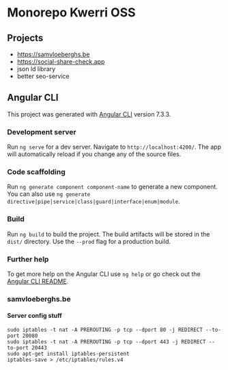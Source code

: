 # Monorepo Kwerri OSS

## Projects

- https://samvloeberghs.be
- https://social-share-check.app
- json ld library
- better seo-service

## Angular CLI

This project was generated with [Angular CLI](https://github.com/angular/angular-cli) version 7.3.3.

### Development server

Run `ng serve` for a dev server. Navigate to `http://localhost:4200/`. The app will automatically reload if you change any of the source files.

### Code scaffolding

Run `ng generate component component-name` to generate a new component. You can also use `ng generate directive|pipe|service|class|guard|interface|enum|module`.

### Build

Run `ng build` to build the project. The build artifacts will be stored in the `dist/` directory. Use the `--prod` flag for a production build.

### Further help

To get more help on the Angular CLI use `ng help` or go check out the [Angular CLI README](https://github.com/angular/angular-cli/blob/master/README.md).

### samvloeberghs.be

#### Server config stuff

```
sudo iptables -t nat -A PREROUTING -p tcp --dport 80 -j REDIRECT --to-port 20080
sudo iptables -t nat -A PREROUTING -p tcp --dport 443 -j REDIRECT --to-port 20443
sudo apt-get install iptables-persistent
iptables-save > /etc/iptables/rules.v4
```
